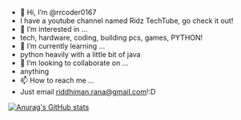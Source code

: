 - 👋 Hi, I’m @rrcoder0167
- I have a youtube channel named Ridz TechTube, go check it out!
- 👀 I’m interested in ...
- tech, hardware, coding, building pcs, games, PYTHON!
- 🌱 I’m currently learning ...
- python heavily with a little bit of java
- 💞️ I’m looking to collaborate on ...
- anything
- 📫 How to reach me ...
- Just email riddhiman.rana@gmail.com!:D

<!---
rrcoder0167/rrcoder0167 is a ✨ special ✨ repository because its `README.md` (this file) appears on your GitHub profile.
You can click the Preview link to take a look at your changes.
--->

[![Anurag's GitHub stats](https://github-readme-stats.vercel.app/api?username=anuraghazra)](https://github.com/anuraghazra/github-readme-stats)
